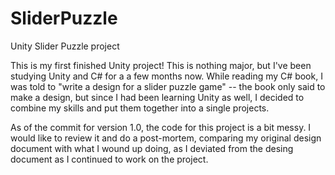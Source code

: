 # SliderPuzzle
Unity Slider Puzzle project

This is my first finished Unity project! This is nothing major, but I've been studying Unity and C# for a a few months now. While reading my C# book, I was told to "write a design for a slider puzzle game" -- the book only said to make a design, but since I had been learning Unity as well, I decided to combine my skills and put them together into a single projects.

As of the commit for version 1.0, the code for this project is a bit messy. I would like to review it and do a post-mortem, comparing my original design document with what I wound up doing, as I deviated from the desing document as I continued to work on the project.
